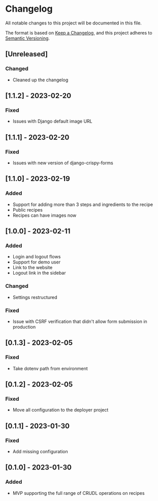 # Changelog

All notable changes to this project will be documented in this file.

The format is based on [Keep a Changelog](https://keepachangelog.com/en/1.0.0/),
and this project adheres to [Semantic Versioning](https://semver.org/spec/v2.0.0.html).


## [Unreleased]

### Changed
 - Cleaned up the changelog

## [1.1.2] - 2023-02-20

### Fixed

 - Issues with Django default image URL

## [1.1.1] - 2023-02-20

### Fixed
 - Issues with new version of django-crispy-forms

## [1.1.0] - 2023-02-19

### Added
 - Support for adding more than 3 steps and ingredients to the recipe
 - Public recipes
 - Recipes can have images now

## [1.0.0] - 2023-02-11

### Added
 - Login and logout flows
 - Support for demo user
 - Link to the website
 - Logout link in the sidebar

### Changed
 - Settings restructured

### Fixed
 - Issue with CSRF verification that didn't allow form submission in production

## [0.1.3] - 2023-02-05 

### Fixed
 - Take dotenv path from environment

## [0.1.2] - 2023-02-05

### Fixed
 - Move all configuration to the deployer project

## [0.1.1] - 2023-01-30

### Fixed
 - Add missing configuration

## [0.1.0] - 2023-01-30

### Added
 - MVP supporting the full range of CRUDL operations on recipes
